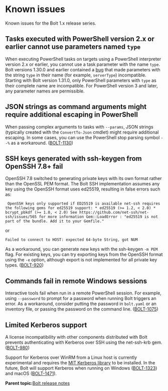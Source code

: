 # Known issues

Known issues for the Bolt 1.x release series.

## Tasks executed with PowerShell version 2.x or earlier cannot use parameters named `type`

When executing PowerShell tasks on targets using a PowerShell interpreter version 2.x or earlier, you cannot use a task parameter with the name `type`. Bolt versions 1.30.0 and earlier contained a [bug](https://github.com/puppetlabs/bolt/issues/1205) that made parameters with the string `type` in their name \(for example, `serverType`\) incompatible. Starting with Bolt version 1.31.0, only PowerShell parameters with `type` as their complete name are incompatible. For PowerShell version 3 and later, any parameter names are permissible.

## JSON strings as command arguments might require additional escaping in PowerShell

When passing complex arguments to tasks with `--params`, JSON strings \(typically created with the `ConvertTo-Json` cmdlet\) might require additional escaping. In some cases, you can use the PowerShell stop parsing symbol `--%` as a workaround. \([BOLT-1130](https://tickets.puppetlabs.com/browse/BOLT-1130)\)

## SSH keys generated with ssh-keygen from OpenSSH 7.8+ fail

OpenSSH 7.8 switched to generating private keys with its own format rather than the OpenSSL PEM format. The Bolt SSH implementation assumes any key using the OpenSSH format uses ed25519, resulting in false errors such as:

```
 OpenSSH keys only supported if ED25519 is available net-ssh requires the following gems for ed25519 support: * ed25519 (>= 1.2, < 2.0) * bcrypt_pbkdf (>= 1.0, < 2.0) See https://github.com/net-ssh/net-ssh/issues/565 for more information Gem::LoadError : "ed25519 is not part of the bundle. Add it to your Gemfile."
```

or

```
Failed to connect to HOST: expected 64-byte String, got NUM
```

As a workaround, you can generate new keys with the ssh-keygen `-m PEM` flag. For existing keys, you can try exporting keys from the OpenSSH format using the `-e` option, although export is not implemented for all private key types. \([BOLT-920](https://tickets.puppetlabs.com/browse/BOLT-920)\)

## Commands fail in remote Windows sessions

Interactive tools fail when run in a remote PowerShell session. For example, using `--password` to prompt for a password when running Bolt triggers an error. As a workaround, consider putting the password in `bolt.yaml` or an inventory file, or passing the password on the command line. \([BOLT-1075](https://tickets.puppetlabs.com/browse/BOLT-1075)\)

## Limited Kerberos support

A license incompatibility with other components distributed with Bolt prevents authenticating with Kerberos over SSH using the net-ssh-krb gem. \([BOLT-980](https://tickets.puppetlabs.com/browse/BOLT-980)\)

Support for Kerberos over WinRM from a Linux host is currently experimental and requires the [MIT Kerberos library](https://web.mit.edu/Kerberos/www/krb5-latest/doc/admin/install_clients.html) to be installed. In the future, Bolt will support Kerberos when running on Windows \([BOLT-1323](https://tickets.puppet.com/browse/BOLT-1323)\) and macOS \([BOLT-1471](https://tickets.puppet.com/browse/BOLT-1471)\).

**Parent topic:**[Bolt release notes](bolt_release_notes.md)

